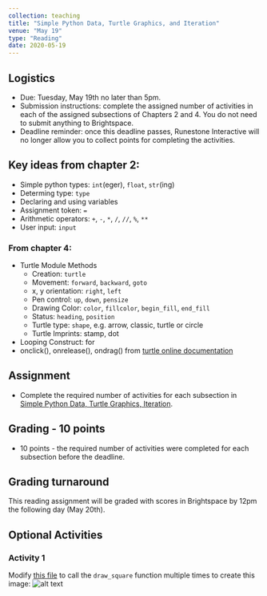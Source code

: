 ```yaml
---
collection: teaching
title: "Simple Python Data, Turtle Graphics, and Iteration"
venue: "May 19"
type: "Reading"
date: 2020-05-19
---
```

## Logistics
* Due: Tuesday, May 19th no later than 5pm.
* Submission instructions: complete the assigned number of activities in each
	of the assigned subsections of Chapters 2 and 4. You do not need to submit
	anything to Brightspace.
* Deadline reminder: once this deadline passes, Runestone Interactive will no
	longer allow you to collect points for completing the activities.

## Key ideas from chapter 2:
* Simple python types: `int`(eger), `float`, `str`(ing)
* Determing type: `type`
* Declaring and using variables
* Assignment token: `=`
* Arithmetic operators: `+`, `-`, `*`, `/`, `//`, `%`, `**`
* User input: `input`

### From chapter 4:
* Turtle Module Methods
	* Creation: `turtle`
	* Movement: `forward`, `backward`, `goto`
	* x, y orientation: `right`, `left`
	* Pen control: `up`, `down`, `pensize`
	* Drawing Color: `color`, `fillcolor`, `begin_fill`, `end_fill`
	* Status: `heading`, `position`
	* Turtle type: `shape`, e.g. arrow, classic, turtle or circle
	* Turtle Imprints: stamp, dot
* Looping Construct: for
* onclick(), onrelease(), ondrag() from [turtle online documentation](
https://docs.python.org/3/library/turtle.html#module-turtle)

## Assignment
* Complete the required number of activities for each subsection in
[Simple Python Data, Turtle Graphics, Iteration](https://runestone.academy/runestone/assignments/doAssignment?assignment_id=37214).

## Grading - 10 points
* 10 points - the required number of activities were completed for each
	subsection before the deadline.

## Grading turnaround
This reading assignment  will be graded with scores in Brightspace by 12pm the following day
(May 20th).

## Optional Activities
### Activity 1
Modify [this file](https://lgw2.github.io/teaching/csci127-summer-2019/lectures/activities/draw_square.py)
to call the `draw_square` function multiple
times to create this image:
![alt text](https://lgw2.github.io/teaching/csci127-summer-2019/lectures/squares.png "Logo Title Text 1")
